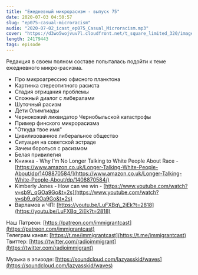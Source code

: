 ```yaml
---
title: "Ежедневный микрорасизм - выпуск 75"
date: 2020-07-03 04:50:57
slug: "ep075-casual-microracism"
audio: "2020-07-02_icast_ep075_Casual_Microracism.mp3"
cover: "https://d3wo5wojvuv7l.cloudfront.net/t_square_limited_320/images.spreaker.com/original/d3c9f350fb99a6eb69b54740ea34f163.jpg"
length: 24179443
tags: episode
---
```

Редакция в своем полном составе попыталась подойти к теме ежедневного микро-расизма.  
  
* Про микроагрессию офисного планктона  
* Картинка стереотипного расиста  
* Стадия отрицания проблемы  
* Сложный диалог с либералами  
* Шуточный расизм  
* Дети Олимпиады  
* Чернокожий ликвидатор Чернобыльской катастрофы  
* Пример финского микрорасизма  
* "Откуда твое имя"  
* Цивилизованное либеральное общество  
* Ситуация на советской эстраде  
* Зачем бороться с расизмом  
* Белая привилегия  
* Книжка - Why I’m No Longer Talking to White People About Race - [https://www.amazon.co.uk/Longer-Talking-White-People-About/dp/1408870584/](https://www.amazon.co.uk/Longer-Talking-White-People-About/dp/1408870584/)  
* Kimberly Jones - How can we win - [https://www.youtube.com/watch?v=sb9\_qGOa9Go&t=2s](https://www.youtube.com/watch?v=sb9_qGOa9Go&t=2s)  
* Варламов и ЧП: [https://youtu.be/LuFXBq\_2iEk?t=2818](https://youtu.be/LuFXBq_2iEk?t=2818)  
  
Наш Патреон: [https://patreon.com/immigrantcast](https://patreon.com/immigrantcast)  
Телеграм канал: [https://t.me/immigrantcast](https://t.me/immigrantcast)  
Твиттер: [https://twitter.com/radioimmigrant](https://twitter.com/radioimmigrant)  
  
Музыка в эпизоде: [https://soundcloud.com/lazyasskid/waves](https://soundcloud.com/lazyasskid/waves)
